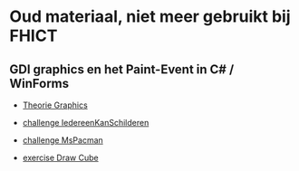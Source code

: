 # Oud materiaal, niet meer gebruikt bij FHICT


## GDI graphics en het Paint-Event in C# / WinForms

+ [Theorie Graphics](theorie_Graphics.pdf)

+ [challenge IedereenKanSchilderen](challenges/challengeIedereenKanSchilderen.pdf)

+ [challenge MsPacman](challenges/challengeMsPacman.pdf)

+ [exercise Draw Cube](challenges/challengeCube.pdf)
